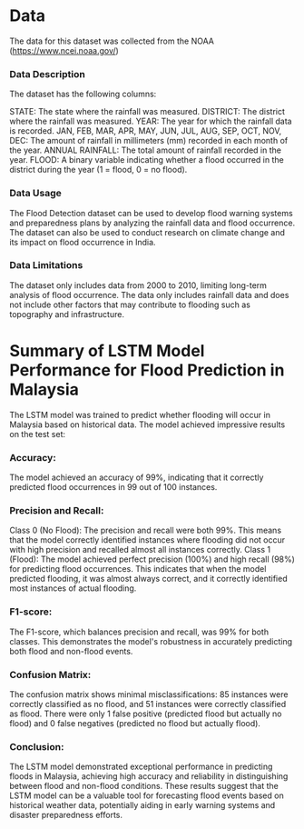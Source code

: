 # Data
The data for this dataset was collected from the NOAA (https://www.ncei.noaa.gov/)

### Data Description
The dataset has the following columns:

STATE: The state where the rainfall was measured.
DISTRICT: The district where the rainfall was measured.
YEAR: The year for which the rainfall data is recorded.
JAN, FEB, MAR, APR, MAY, JUN, JUL, AUG, SEP, OCT, NOV, DEC: The amount of rainfall in millimeters (mm) recorded in each month of the year.
ANNUAL RAINFALL: The total amount of rainfall recorded in the year.
FLOOD: A binary variable indicating whether a flood occurred in the district during the year (1 = flood, 0 = no flood).

### Data Usage
The Flood Detection dataset can be used to develop flood warning systems and preparedness plans by analyzing the rainfall data and flood occurrence. The dataset can also be used to conduct research on climate change and its impact on flood occurrence in India.

### Data Limitations
The dataset only includes data from 2000 to 2010, limiting long-term analysis of flood occurrence.
The data only includes rainfall data and does not include other factors that may contribute to flooding such as topography and infrastructure.

# **Summary of LSTM Model Performance for Flood Prediction in Malaysia**

The LSTM model was trained to predict whether flooding will occur in Malaysia based on historical data. The model achieved impressive results on the test set:

### Accuracy: 
The model achieved an accuracy of 99%, indicating that it correctly predicted flood occurrences in 99 out of 100 instances.

### Precision and Recall:
Class 0 (No Flood): The precision and recall were both 99%. This means that the model correctly identified instances where flooding did not occur with high precision and recalled almost all instances correctly.
Class 1 (Flood): The model achieved perfect precision (100%) and high recall (98%) for predicting flood occurrences. This indicates that when the model predicted flooding, it was almost always correct, and it correctly identified most instances of actual flooding.

### F1-score:
The F1-score, which balances precision and recall, was 99% for both classes. This demonstrates the model's robustness in accurately predicting both flood and non-flood events.

### Confusion Matrix:
The confusion matrix shows minimal misclassifications: 85 instances were correctly classified as no flood, and 51 instances were correctly classified as flood. There were only 1 false positive (predicted flood but actually no flood) and 0 false negatives (predicted no flood but actually flood).

### Conclusion:
The LSTM model demonstrated exceptional performance in predicting floods in Malaysia, achieving high accuracy and reliability in distinguishing between flood and non-flood conditions. These results suggest that the LSTM model can be a valuable tool for forecasting flood events based on historical weather data, potentially aiding in early warning systems and disaster preparedness efforts.
